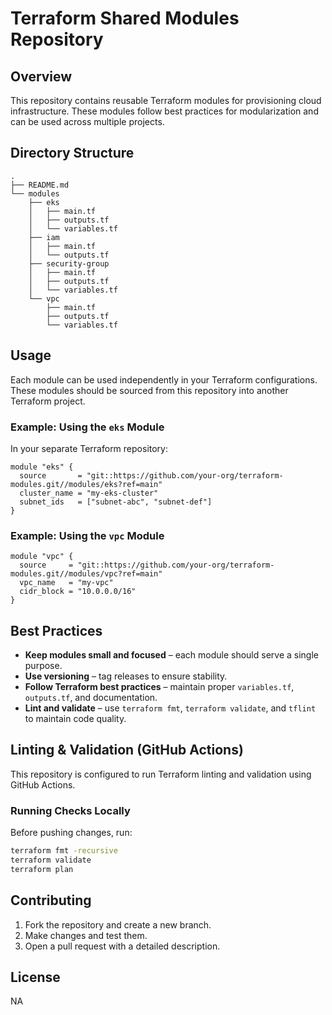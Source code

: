# Terraform Shared Modules Repository

## Overview
This repository contains reusable Terraform modules for provisioning cloud infrastructure. These modules follow best practices for modularization and can be used across multiple projects.

## Directory Structure
```
.
├── README.md
└── modules
    ├── eks
    │   ├── main.tf
    │   ├── outputs.tf
    │   └── variables.tf
    ├── iam
    │   ├── main.tf
    │   └── outputs.tf
    ├── security-group
    │   ├── main.tf
    │   ├── outputs.tf
    │   └── variables.tf
    └── vpc
        ├── main.tf
        ├── outputs.tf
        └── variables.tf
```

## Usage
Each module can be used independently in your Terraform configurations. These modules should be sourced from this repository into another Terraform project.

### Example: Using the `eks` Module
In your separate Terraform repository:
```hcl
module "eks" {
  source       = "git::https://github.com/your-org/terraform-modules.git//modules/eks?ref=main"
  cluster_name = "my-eks-cluster"
  subnet_ids   = ["subnet-abc", "subnet-def"]
}
```

### Example: Using the `vpc` Module
```hcl
module "vpc" {
  source     = "git::https://github.com/your-org/terraform-modules.git//modules/vpc?ref=main"
  vpc_name   = "my-vpc"
  cidr_block = "10.0.0.0/16"
}
```

## Best Practices
- **Keep modules small and focused** – each module should serve a single purpose.
- **Use versioning** – tag releases to ensure stability.
- **Follow Terraform best practices** – maintain proper `variables.tf`, `outputs.tf`, and documentation.
- **Lint and validate** – use `terraform fmt`, `terraform validate`, and `tflint` to maintain code quality.

## Linting & Validation (GitHub Actions)
This repository is configured to run Terraform linting and validation using GitHub Actions.

### Running Checks Locally
Before pushing changes, run:
```sh
terraform fmt -recursive
terraform validate
terraform plan
```

## Contributing
1. Fork the repository and create a new branch.
2. Make changes and test them.
3. Open a pull request with a detailed description.

## License
NA
